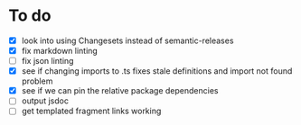 # To do

- [x] look into using Changesets instead of semantic-releases
- [x] fix markdown linting
- [ ] fix json linting
- [x] see if changing imports to .ts fixes stale definitions and import not found problem
- [x] see if we can pin the relative package dependencies
- [ ] output jsdoc
- [ ] get templated fragment links working
